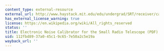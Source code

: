 ```yaml
---
content_type: external-resource
external_url: http://www.haystack.mit.edu/edu/undergrad/SRT/receiver/calibrator_report.PDF
has_external_license_warning: true
license: https://en.wikipedia.org/wiki/All_rights_reserved
status: ''
title: Electronic Noise Calibrator for the Small Radio Telescope (PDF)
uid: 112fbd89-37a0-45c1-9c65-7e50a2c5e19a
wayback_url: ''
---
```

